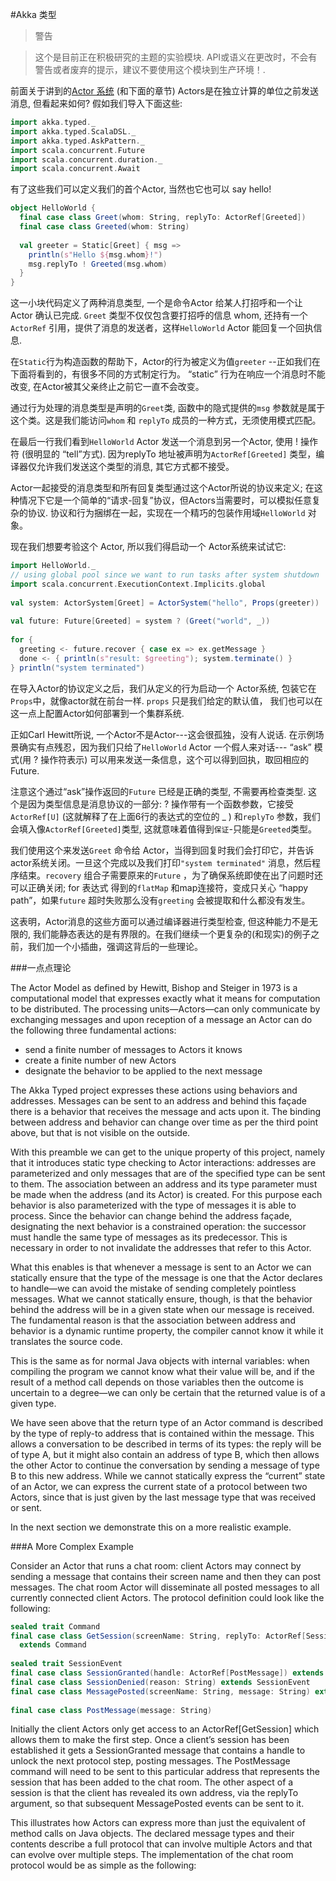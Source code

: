 #Akka 类型

> 警告

> 这个是目前正在积极研究的主题的实验模块. API或语义在更改时，不会有警告或者废弃的提示，建议不要使用这个模块到生产环境！.

前面关于讲到的[Actor 系统](../chapter2/02_Actor_Systems.md) (和下面的章节) Actors是在独立计算的单位之前发送消息, 但看起来如何? 假如我们导入下面这些:

```scala
import akka.typed._
import akka.typed.ScalaDSL._
import akka.typed.AskPattern._
import scala.concurrent.Future
import scala.concurrent.duration._
import scala.concurrent.Await
```
有了这些我们可以定义我们的首个Actor, 当然也它也可以 say hello!

```scala
object HelloWorld {
  final case class Greet(whom: String, replyTo: ActorRef[Greeted])
  final case class Greeted(whom: String)
 
  val greeter = Static[Greet] { msg =>
    println(s"Hello ${msg.whom}!")
    msg.replyTo ! Greeted(msg.whom)
  }
}
```

这一小块代码定义了两种消息类型, 一个是命令Actor 给某人打招呼和一个让 Actor 确认已完成. ``Greet`` 类型不仅仅包含要打招呼的信息 whom, 还持有一个``ActorRef`` 引用，提供了消息的发送者，这样``HelloWorld`` Actor 能回复一个回执信息.

在``Static``行为构造函数的帮助下，Actor的行为被定义为值``greeter`` --正如我们在下面将看到的，有很多不同的方式制定行为。 “static” 行为在响应一个消息时不能改变, 在Actor被其父亲终止之前它一直不会改变。

通过行为处理的消息类型是声明的``Greet``类, 函数中的隐式提供的``msg`` 参数就是属于这个类。这是我们能访问``whom`` 和 ``replyTo`` 成员的一种方式，无须使用模式匹配。

在最后一行我们看到``HelloWorld`` Actor 发送一个消息到另一个Actor, 使用 ! 操作符 (很明显的 “tell”方式). 因为replyTo 地址被声明为``ActorRef[Greeted]`` 类型，编译器仅允许我们发送这个类型的消息, 其它方式都不接受。

Actor一起接受的消息类型和所有回复类型通过这个Actor所说的协议来定义; 在这种情况下它是一个简单的“请求-回复”协议，但Actors当需要时，可以模拟任意复杂的协议. 协议和行为捆绑在一起，实现在一个精巧的包装作用域``HelloWorld`` 对象。

现在我们想要考验这个 Actor, 所以我们得启动一个 Actor系统来试试它:

```scala
import HelloWorld._
// using global pool since we want to run tasks after system shutdown
import scala.concurrent.ExecutionContext.Implicits.global
 
val system: ActorSystem[Greet] = ActorSystem("hello", Props(greeter))
 
val future: Future[Greeted] = system ? (Greet("world", _))
 
for {
  greeting <- future.recover { case ex => ex.getMessage }
  done <- { println(s"result: $greeting"); system.terminate() }
} println("system terminated")
```

在导入Actor的协议定义之后，我们从定义的行为启动一个 Actor系统, 包装它在``Props``中，就像actor就在前台一样. ``props`` 只是我们给定的默认值， 我们也可以在这一点上配置Actor如何部署到一个集群系统.

正如Carl Hewitt所说, 一个Actor不是Actor---这会很孤独，没有人说话. 在示例场景确实有点残忍，因为我们只给了``HelloWorld`` Actor 一个假人来对话--- “ask” 模式(用 ? 操作符表示) 可以用来发送一条信息，这个可以得到回执，取回相应的 Future.

注意这个通过“ask”操作返回的``Future`` 已经是正确的类型, 不需要再检查类型. 这个是因为类型信息是消息协议的一部分:  ? 操作带有一个函数参数，它接受 ``ActorRef[U]`` (这就解释了在上面6行的表达式的空位的 _ ) 和``replyTo`` 参数，我们会填入像``ActorRef[Greeted]``类型, 这就意味着值得到``保证``-只能是``Greeted``类型。

我们使用这个来发送``Greet`` 命令给 Actor，当得到回复时我们会打印它，并告诉actor系统关闭。一旦这个完成以及我们打印``"system terminated"`` 消息，然后程序结束。``recovery`` 组合子需要原来的``Future`` ，为了确保系统即使在出了问题时还可以正确关闭; for 表达式 得到的``flatMap`` 和map连接符，变成只关心 “happy path”，如果``future`` 超时失败那么没有``greeting`` 会被提取和什么都没有发生。

这表明，Actor消息的这些方面可以通过编译器进行类型检查, 但这种能力不是无限的, 我们能静态表达的是有界限的。在我们继续一个更复杂的(和现实)的例子之前，我们加一个小插曲，强调这背后的一些理论。

###一点点理论

The Actor Model as defined by Hewitt, Bishop and Steiger in 1973 is a computational model that expresses exactly what it means for computation to be distributed. The processing units—Actors—can only communicate by exchanging messages and upon reception of a message an Actor can do the following three fundamental actions:

* send a finite number of messages to Actors it knows
* create a finite number of new Actors
* designate the behavior to be applied to the next message

The Akka Typed project expresses these actions using behaviors and addresses. Messages can be sent to an address and behind this façade there is a behavior that receives the message and acts upon it. The binding between address and behavior can change over time as per the third point above, but that is not visible on the outside.

With this preamble we can get to the unique property of this project, namely that it introduces static type checking to Actor interactions: addresses are parameterized and only messages that are of the specified type can be sent to them. The association between an address and its type parameter must be made when the address (and its Actor) is created. For this purpose each behavior is also parameterized with the type of messages it is able to process. Since the behavior can change behind the address façade, designating the next behavior is a constrained operation: the successor must handle the same type of messages as its predecessor. This is necessary in order to not invalidate the addresses that refer to this Actor.

What this enables is that whenever a message is sent to an Actor we can statically ensure that the type of the message is one that the Actor declares to handle—we can avoid the mistake of sending completely pointless messages. What we cannot statically ensure, though, is that the behavior behind the address will be in a given state when our message is received. The fundamental reason is that the association between address and behavior is a dynamic runtime property, the compiler cannot know it while it translates the source code.

This is the same as for normal Java objects with internal variables: when compiling the program we cannot know what their value will be, and if the result of a method call depends on those variables then the outcome is uncertain to a degree—we can only be certain that the returned value is of a given type.

We have seen above that the return type of an Actor command is described by the type of reply-to address that is contained within the message. This allows a conversation to be described in terms of its types: the reply will be of type A, but it might also contain an address of type B, which then allows the other Actor to continue the conversation by sending a message of type B to this new address. While we cannot statically express the “current” state of an Actor, we can express the current state of a protocol between two Actors, since that is just given by the last message type that was received or sent.

In the next section we demonstrate this on a more realistic example.

###A More Complex Example

Consider an Actor that runs a chat room: client Actors may connect by sending a message that contains their screen name and then they can post messages. The chat room Actor will disseminate all posted messages to all currently connected client Actors. The protocol definition could look like the following:

```scala
sealed trait Command
final case class GetSession(screenName: String, replyTo: ActorRef[SessionEvent])
  extends Command
 
sealed trait SessionEvent
final case class SessionGranted(handle: ActorRef[PostMessage]) extends SessionEvent
final case class SessionDenied(reason: String) extends SessionEvent
final case class MessagePosted(screenName: String, message: String) extends SessionEvent
 
final case class PostMessage(message: String)
```

Initially the client Actors only get access to an ActorRef[GetSession] which allows them to make the first step. Once a client’s session has been established it gets a SessionGranted message that contains a handle to unlock the next protocol step, posting messages. The PostMessage command will need to be sent to this particular address that represents the session that has been added to the chat room. The other aspect of a session is that the client has revealed its own address, via the replyTo argument, so that subsequent MessagePosted events can be sent to it.

This illustrates how Actors can express more than just the equivalent of method calls on Java objects. The declared message types and their contents describe a full protocol that can involve multiple Actors and that can evolve over multiple steps. The implementation of the chat room protocol would be as simple as the following:

